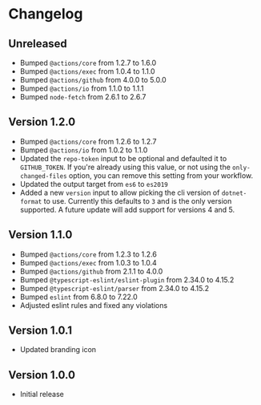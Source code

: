 # Changelog

## Unreleased

- Bumped `@actions/core` from 1.2.7 to 1.6.0
- Bumped `@actions/exec` from 1.0.4 to 1.1.0
- Bumped `@actions/github` from 4.0.0 to 5.0.0
- Bumped `@actions/io` from 1.1.0 to 1.1.1
- Bumped `node-fetch` from 2.6.1 to 2.6.7

## Version 1.2.0

- Bumped `@actions/core` from 1.2.6 to 1.2.7
- Bumped `@actions/io` from 1.0.2 to 1.1.0
- Updated the `repo-token` input to be optional and defaulted it to `GITHUB_TOKEN`. If you're already using this value, or not using the `only-changed-files` option, you can remove this setting from your workflow.
- Updated the output target from `es6` to `es2019`
- Added a new `version` input to allow picking the cli version of `dotnet-format` to use. Currently this defaults to `3` and is the only version supported. A future update will add support for versions 4 and 5.

## Version 1.1.0

- Bumped `@actions/core` from 1.2.3 to 1.2.6
- Bumped `@actions/exec` from 1.0.3 to 1.0.4
- Bumped `@actions/github` from 2.1.1 to 4.0.0
- Bumped `@typescript-eslint/eslint-plugin` from 2.34.0 to 4.15.2
- Bumped `@typescript-eslint/parser` from 2.34.0 to 4.15.2
- Bumped  `eslint` from 6.8.0 to 7.22.0
- Adjusted eslint rules and fixed any violations

## Version 1.0.1

- Updated branding icon

## Version 1.0.0

- Initial release
